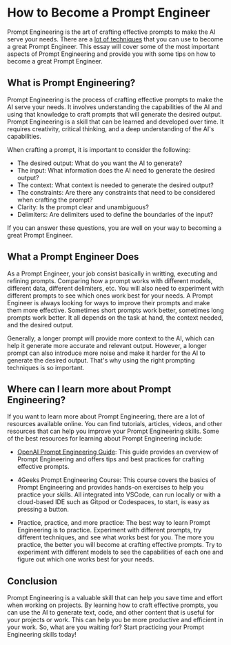 # How to Become a Prompt Engineer

Prompt Engineering is the art of crafting effective prompts to make the AI serve your needs. There are a [lot of techniques](https://www.4geeksacademy.com) that you can use to become a great Prompt Engineer. This essay will cover some of the most important aspects of Prompt Engineering and provide you with some tips on how to become a great Prompt Engineer.

## What is Prompt Engineering?

Prompt Engineering is the process of crafting effective prompts to make the AI serve your needs. It involves understanding the capabilities of the AI and using that knowledge to craft prompts that will generate the desired output. Prompt Engineering is a skill that can be learned and developed over time. It requires creativity, critical thinking, and a deep understanding of the AI's capabilities.

When crafting a prompt, it is important to consider the following:

- The desired output: What do you want the AI to generate?
- The input: What information does the AI need to generate the desired output?
- The context: What context is needed to generate the desired output?
- The constraints: Are there any constraints that need to be considered when crafting the prompt?
- Clarity: Is the prompt clear and unambiguous?
- Delimiters: Are delimiters used to define the boundaries of the input?

If you can answer these questions, you are well on your way to becoming a great Prompt Engineer.

## What a Prompt Engineer Does

As a Prompt Engineer, your job consist basically in writting, executing and refining prompts. Comparing how a prompt works with different models, different data, different delimiters, etc. You will also need to experiment with different prompts to see which ones work best for your needs. A Prompt Engineer is always looking for ways to improve their prompts and make them more effective. Sometimes short prompts work better, sometimes long prompts work better. It all depends on the task at hand, the context needed, and the desired output.

Generally, a longer prompt will provide more context to the AI, which can help it generate more accurate and relevant output. However, a longer prompt can also introduce more noise and make it harder for the AI to generate the desired output. That's why using the right prompting techniques is so important.


## Where can I learn more about Prompt Engineering?

If you want to learn more about Prompt Engineering, there are a lot of resources available online. You can find tutorials, articles, videos, and other resources that can help you improve your Prompt Engineering skills. Some of the best resources for learning about Prompt Engineering include:
- [OpenAI Prompt Engineering Guide](https://platform.openai.com/docs/guides/prompt-engineering): This guide provides an overview of Prompt Engineering and offers tips and best practices for crafting effective prompts.

- 4Geeks Prompt Engineering Course: This course covers the basics of Prompt Engineering and provides hands-on exercises to help you practice your skills. All integrated into VSCode, can run locally or with a cloud-based IDE such as Gitpod or Codespaces, to start, is easy as pressing a button.

- Practice, practice, and more practice: The best way to learn Prompt Engineering is to practice. Experiment with different prompts, try different techniques, and see what works best for you. The more you practice, the better you will become at crafting effective prompts. Try to experiment with different models to see the capabilities of each one and figure out which one works best for your needs.


## Conclusion

Prompt Engineering is a valuable skill that can help you save time and effort when working on projects. By learning how to craft effective prompts, you can use the AI to generate text, code, and other content that is useful for your projects or work. This can help you be more productive and efficient in your work. So, what are you waiting for? Start practicing your Prompt Engineering skills today!
